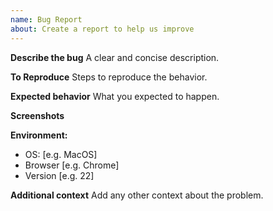 ```yaml
---
name: Bug Report
about: Create a report to help us improve
---
```


**Describe the bug**
A clear and concise description.

**To Reproduce**
Steps to reproduce the behavior.

**Expected behavior**
What you expected to happen.

**Screenshots**

**Environment:**
- OS: [e.g. MacOS]
- Browser [e.g. Chrome]
- Version [e.g. 22]

**Additional context**
Add any other context about the problem.